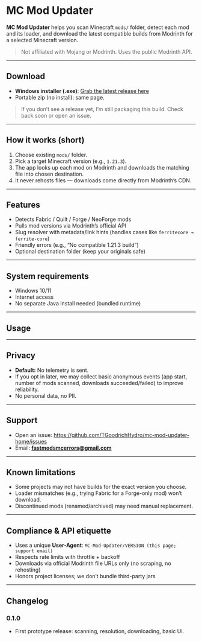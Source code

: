 # MC Mod Updater

**MC Mod Updater** helps you scan  Minecraft `mods/` folder, detect each mod and its loader, and download the latest compatible builds from Modrinth for a selected Minecraft version.

> Not affiliated with Mojang or Modrinth. Uses the public Modrinth API.

---

## Download

- **Windows installer (.exe)**: [Grab the latest release here](https://github.com/TGoodrichHydro/mc-mod-updater-home/releases)  
- Portable zip (no install): same page.

> If you don’t see a release yet, I’m still packaging this build. Check back soon or open an issue.

---

## How it works (short)

1. Choose  existing `mods/` folder.
2. Pick a target Minecraft version (e.g., `1.21.3`).
3. The app looks up each mod on Modrinth and downloads the matching file into  chosen destination.
4. It never rehosts files — downloads come directly from Modrinth’s CDN.

---

## Features

- Detects Fabric / Quilt / Forge / NeoForge mods
- Pulls mod versions via Modrinth’s official API
- Slug resolver with metadata/link hints (handles cases like `ferritecore → ferrite-core`)
- Friendly errors (e.g., “No compatible 1.21.3 build”)
- Optional destination folder (keep your originals safe)

---

## System requirements

- Windows 10/11
- Internet access
- No separate Java install needed (bundled runtime)

---

## Usage



---

## Privacy

- **Default:** No telemetry is sent.
- If you opt in later, we may collect basic anonymous events (app start, number of mods scanned, downloads succeeded/failed) to improve reliability.
- No personal data, no PII.

---

## Support

- Open an issue: https://github.com/TGoodrichHydro/mc-mod-updater-home/issues  
- Email: **fastmodsmcerrors@gmail.com**

---

## Known limitations

- Some projects may not have builds for the exact version you choose.
- Loader mismatches (e.g., trying Fabric for a Forge-only mod) won’t download.
- Discontinued mods (renamed/archived) may need manual replacement.

---

## Compliance & API etiquette

- Uses a unique **User-Agent**: `MC-Mod-Updater/VERSION (this page; support email)`
- Respects rate limits with throttle + backoff
- Downloads via official Modrinth file URLs only (no scraping, no rehosting)
- Honors project licenses; we don’t bundle third-party jars

---

## Changelog

### 0.1.0
- First prototype release: scanning, resolution, downloading, basic UI.

